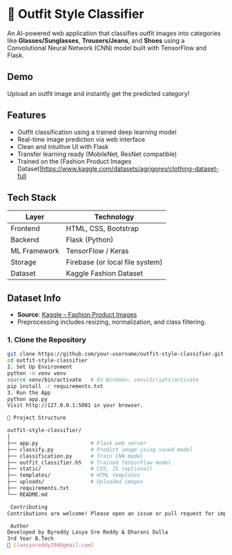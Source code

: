 # 👗 Outfit Style Classifier
An AI-powered web application that classifies outfit images into categories like **Glasses/Sunglasses**, **Trousers/Jeans**, and **Shoes** using a Convolutional Neural Network (CNN) model built with TensorFlow and Flask.

## Demo
Upload an outfit image and instantly get the predicted category!

## Features

-  Outfit classification using a trained deep learning model
-  Real-time image prediction via web interface
-  Clean and intuitive UI with Flask
-  Transfer learning ready (MobileNet, ResNet compatible)
-  Trained on the [Fashion Product Images Dataset]https://www.kaggle.com/datasets/agrigorev/clothing-dataset-full

##  Tech Stack

| Layer         | Technology                      |
|---------------|---------------------------------|
| Frontend      | HTML, CSS, Bootstrap            |
| Backend       | Flask (Python)                  |
| ML Framework  | TensorFlow / Keras              |
| Storage       | Firebase (or local file system) |
| Dataset       | Kaggle Fashion Dataset          |



##  Dataset Info

- **Source**: [Kaggle – Fashion Product Images](https://www.kaggle.com/datasets/paramaggarwal/fashion-product-images-dataset)
- Preprocessing includes resizing, normalization, and class filtering.


### 1. Clone the Repository
```bash
git clone https://github.com/your-username/outfit-style-classifier.git
cd outfit-style-classifier
2. Set Up Environment
python -m venv venv
source venv/bin/activate   # On Windows: venv\Scripts\activate
pip install -r requirements.txt
3. Run the App
python app.py
Visit http://127.0.0.1:5001 in your browser.

📂 Project Structure

outfit-style-classifier/
│
├── app.py                 # Flask web server
├── classify.py            # Predict image using saved model
├── classification.py      # Train CNN model
├── outfit_classifier.h5   # Trained TensorFlow model
├── static/                # CSS, JS (optional)
├── templates/             # HTML templates
├── uploads/               # Uploaded images
├── requirements.txt
└── README.md

 Contributing
Contributions are welcome! Please open an issue or pull request for improvements.

 Author
Developed by Byreddy Lasya Sre Reddy & Dharani Dulla
3rd Year B.Tech 
📧 [laasyareddy394@gmail.com]
